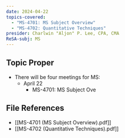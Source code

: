 ```yaml
---
date: 2024-04-22
topics-covered:
  - "MS-4701: MS Subject Overview"
  - "MS-4702: Quantitative Techniques"
presider: Charlwin "Aljon" P. Lee, CPA, CMA
ReSA-subj: MS
---
```

## Topic Proper
- There will be four meetings for MS:
	- April 22
		- MS-4701: MS Subject Ove

## File References

- [[MS-4701 (MS Subject Overview).pdf]]
- [[MS-4702 (Quantitative Techniques).pdf]]